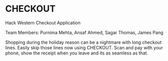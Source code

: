 # CHECKOUT
Hack Western Checkout Application

Team Members: Purnima Mehta, Ansaf Ahmed, Sagar Thomas, James Pang

Shopping during the holiday reason can be a nightmare with long checkout lines. 
Easily skip those lines now using CHECKOUT. Scan and pay with your phone, show the receipt when you leave and its as seamless as that.


